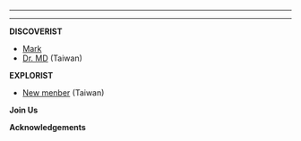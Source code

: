 -----------------------------
-----------------------------

__DISCOVERIST__

* [Mark](https://boltzmann-foundation.org) 
* [Dr. MD](http://people) (Taiwan)

__EXPLORIST__
* [New menber](http://people) (Taiwan)

__Join Us__

__Acknowledgements__


